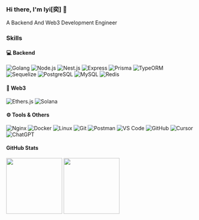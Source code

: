 ### Hi there, I'm Iyi[奕] 👋


A Backend And Web3 Development Engineer

### Skills

<!-- #### 🚀 Frontend
![HTML5](https://img.shields.io/badge/-HTML5-E34F26?style=flat-square&logo=html5&logoColor=white)
![CSS3](https://img.shields.io/badge/-CSS3-1572B6?style=flat-square&logo=css3)
![JavaScript](https://img.shields.io/badge/JavaScript-000000?style=flat-square&logo=JavaScript&logoColor=FFCA28)
![TypeScript](https://img.shields.io/badge/TypeScript-3178C6?style=flat-square&logo=typescript&logoColor=white)
![Vue](https://img.shields.io/badge/Vue.js-35495E?style=flat-square&logo=vue.js&logoColor=4FC08D)
![Nuxt.js](https://img.shields.io/badge/Nuxt.js-00C58E?style=flat-square&logo=nuxt.js&logoColor=white)
![React](https://img.shields.io/badge/React-20232A?style=flat-square&logo=react&logoColor=61DAFB)
![Next.js](https://img.shields.io/badge/Next.js-000000?style=flat-square&logo=next.js&logoColor=white)
![Tailwind CSS](https://img.shields.io/badge/Tailwind%20CSS-38B2AC?style=flat-square&logo=tailwind-css&logoColor=white)
![Webpack](https://img.shields.io/badge/-webpack-2B3A42?style=flat-square&logo=webpack&logoColor=75AFCC) -->

#### 💻 Backend
![Golang](https://img.shields.io/badge/-Golang-blue?logo=go&style=flat-square&logoColor=white)
![Node.js](https://img.shields.io/badge/-Node-green?logo=node.js&style=flat-square&logoColor=white)
![Nest.js](https://img.shields.io/badge/Nest.js-E0234E?style=flat-square&logo=nestjs&logoColor=white)
![Express](https://img.shields.io/badge/Express-000000?style=flat-square&logo=express&logoColor=white)
![Prisma](https://img.shields.io/badge/Prisma-2D3748?style=flat-square&logo=prisma&logoColor=white)
![TypeORM](https://img.shields.io/badge/TypeORM-E83524?style=flat-square&logo=typeorm&logoColor=white)
![Sequelize](https://img.shields.io/badge/Sequelize-52B0E7?style=flat-square&logo=sequelize&logoColor=white)
![PostgreSQL](https://img.shields.io/badge/-PostgreSQL-336791?style=flat-square&logo=postgresql)
![MySQL](https://img.shields.io/badge/MySQL-4479A1?style=flat-square&logo=mysql&logoColor=white)
![Redis](https://img.shields.io/badge/Redis-DC382D?style=flat-square&logo=redis&logoColor=white)

#### 🦖 Web3
![Ethers.js](https://img.shields.io/badge/Ethers.js-3C3C3D?style=flat-square&logo=ethereum&logoColor=white)
![Solana](https://img.shields.io/badge/Solana-000000?style=flat-square&logo=solana&logoColor=white)


#### ⚙️ Tools & Others
![Nginx](https://img.shields.io/badge/-Nginx-F6C915?style=flat-square&logo=nginx&logoColor=029137)
![Docker](https://img.shields.io/badge/docker-20232A?style=flat-square&logo=docker&logoColor=61DAFB)
![Linux](https://img.shields.io/badge/-Linux-F16061?style=flat-square&logo=linux&logoColor=000)
![Git](https://img.shields.io/badge/-Git-000000?style=flat-square&logo=git&logoColor=FF7043)
![Postman](https://img.shields.io/badge/-Postman-7A1FA2?style=flat-square&logo=postman&logoColor=FC8019)
![VS Code](https://img.shields.io/badge/-VS%20Code-007ACC?style=flat-square&logo=visual-studio-code)
![GitHub](https://img.shields.io/badge/-GitHub-181717?style=flat-square&logo=github)
![Cursor](https://img.shields.io/badge/Cursor-00A98F?style=flat-square&logo=cursor&logoColor=white)
![ChatGPT](https://img.shields.io/badge/ChatGPT-412991?style=flat-square&logo=openai&logoColor=white)


####  GitHub Stats

<span>
    <img src="https://github-readme-stats.vercel.app/api/top-langs/?username=jjeejj&layout=compact&theme=radical" height=150 />
</span>
<span>
    <img src="https://github-readme-stats.vercel.app/api?username=jjeejj&show_icons=true&theme=radical" height=150/>
</span>

